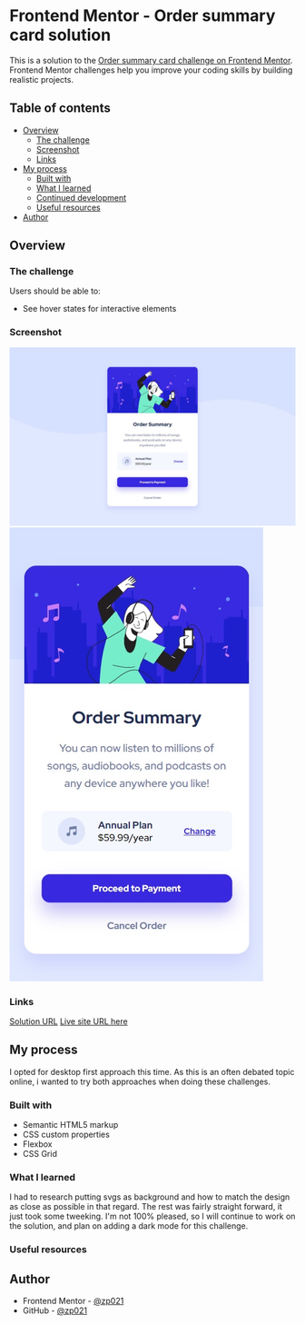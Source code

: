 # Frontend Mentor - Order summary card solution

This is a solution to the [Order summary card challenge on Frontend Mentor](https://www.frontendmentor.io/challenges/order-summary-component-QlPmajDUj). Frontend Mentor challenges help you improve your coding skills by building realistic projects. 

## Table of contents

- [Overview](#overview)
  - [The challenge](#the-challenge)
  - [Screenshot](#screenshot)
  - [Links](#links)
- [My process](#my-process)
  - [Built with](#built-with)
  - [What I learned](#what-i-learned)
  - [Continued development](#continued-development)
  - [Useful resources](#useful-resources)
- [Author](#author)

## Overview

### The challenge

Users should be able to:

- See hover states for interactive elements

### Screenshot

![](./desktop.jpg)
![](./mobile.jpg)

### Links

[Solution URL](https://your-solution-url.com)
[Live site URL here](https://zp021-order-summary-component.netlify.app/)

## My process

I opted for desktop first approach this time. As this is an often debated topic online, i wanted to try both approaches when doing these challenges.

### Built with

- Semantic HTML5 markup
- CSS custom properties
- Flexbox
- CSS Grid

### What I learned

I had to research putting svgs as background and how to match the design as close as possible in that regard. The rest was fairly straight forward, it just took some tweeking. I'm not 100% pleased, so I will continue to work on the solution, and plan on adding a dark mode for this challenge.


### Useful resources



## Author

- Frontend Mentor - [@zp021](https://www.frontendmentor.io/profile/zp021)
- GitHub - [@zp021](https://github.com/zp021)

